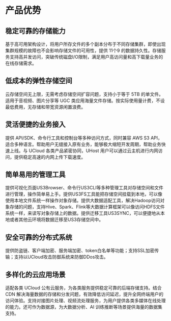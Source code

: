 

# 产品优势

##  稳定可靠的存储能力
基于高可用架构设计，将用户所存文件的多个副本分布于不同存储集群，即使出现集群规模的故障也不会影响存储文件的可用性，提供 11个9 的数据持久性。存储服务支持高并发访问，突破传统磁盘I/O限制，满足用户高访问量和高下载量业务的在线存储需求。

## 低成本的弹性存储空间
云存储空间无上限，无需考虑存储空间扩容问题，支持小于等于 5TB 的单文件。适用于音视频、图片分享等 UGC 类应用海量文件存储。按实际使用量计费，不设最低费用，无存储和带宽资源闲置浪费。

## 灵活便捷的业务接入
提供 API/SDK、命令行工具和控制台等多种访问方式，同时兼容 AWS S3 API，适合多种语言。帮助用户无缝接入原有业务，能够极大缩短开发周期，帮助业务快速上线。与 UCloud 各类产品紧密协同，UHost 用户可以通过云主机进行内网访问，提供稳定高速的内网上传下载速度。

## 简单易用的管理工具
提供可视化页面US3Browser、命令行US3CLI等多种管理工具对存储空间和文件进行管理，操作简单易上手。提供US3FS工具能把存储空间挂载到本地，可以像使用本地文件系统一样操作对象存储。提供大数据适配工具，解决Hadoop访问对象存储的问题，支持Hive、Spark、Flink等大数据计算框架可以像访问HDFS文件系统一样，来读写对象存储上的数据。提供迁移工具US3SYNC，可以便捷地从本地或者其他云环境将数据迁移至US3存储空间中。

## 安全可靠的分布式系统
提供防盗链、客户端加密、服务端加密、token白名单等功能；支持SSL加密传输；支持以UCloud攻击防御系统来防御DDos攻击。

## 多样化的云应用场景
适配各类 UCloud 公有云服务，为各类服务提供稳定可靠的后端存储支持。结合 CDN 解决海量数据的存储和分发问题，有效降低访问延迟，提升全网终端用户的访问体验。支持对接图片处理、视频流处理服务，为用户提供各类多媒体在线处理的能力。还可作为数据源，为大数据分析、AI 训练推断等场景提供海量的数据集支持。



